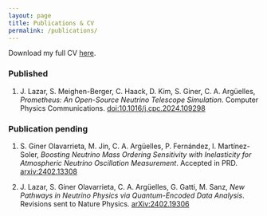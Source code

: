 ```yaml
---
layout: page
title: Publications & CV
permalink: /publications/
---
```

Download my full CV [here](https://drive.google.com/file/d/1opF4s1GGoJU_dC2bpG8IkYtkZkgqKPCt/view?usp=sharing).

### Published
1. J. Lazar, S. Meighen-Berger, C. Haack, D. Kim, S. Giner, C. A. Argüelles, *Prometheus: An Open-Source Neutrino Telescope Simulation*. Computer Physics Communications. [doi:10.1016/j.cpc.2024.109298](https://doi.org/10.1016/j.cpc.2024.109298)

### Publication pending
1. S. Giner Olavarrieta, M. Jin, C. A. Argüelles, P. Fernández, I. Martínez-Soler, *Boosting Neutrino Mass Ordering Sensitivity with Inelasticity for Atmospheric Neutrino Oscillation Measurement*. Accepted in PRD. [arxiv:2402.13308](https://arxiv.org/abs/2402.13308)

2. J. Lazar, S. Giner Olavarrieta, C. A. Argüelles, G. Gatti, M. Sanz, *New Pathways in Neutrino Physics via Quantum-Encoded Data Analysis*. Revisions sent to Nature Physics. [arXiv:2402.19306](https://arxiv.org/abs/2402.19306)
